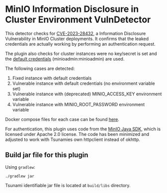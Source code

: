 # MinIO Information Disclosure in Cluster Environment VulnDetector


This detector checks for [CVE-2023-28432](https://github.com/minio/minio/security/advisories/GHSA-6xvq-wj2x-3h3q), a Information Disclosure Vulnerability in MinIO Cluster deployments.
It confirms that the leaked credentials are actually working by performing an authentication request.

The plugin also checks for cluster instances were no key/secret is set and the [default credentials](https://min.io/docs/minio/linux/administration/identity-access-management/minio-user-management.html) (minioadmin:minioadmin) are used.

The following cases are detected:

1. Fixed instance with default credentials
2. Vulnerable instance with default credentials (no environment variable set)
3. Vulnerable instance with (deprecated) MINIO_ACCESS_KEY environment variable
4. Vulnerable instance with MINIO_ROOT_PASSWORD environment variable

Docker compose files for each case can be found [here](https://github.com/h0ng10/CVE-2023-28432_docker).

For authentication, this plugin uses code from the [MinIO Java SDK](https://github.com/minio/minio-java), which is licensed under Apache 2.0 license.
The code has been minimized and adjusted to work with Tsunamies own httpclient instead of okhttp.


## Build jar file for this plugin

Using `gradlew`:

```shell
./gradlew jar
```

Tsunami identifiable jar file is located at `build/libs` directory.
